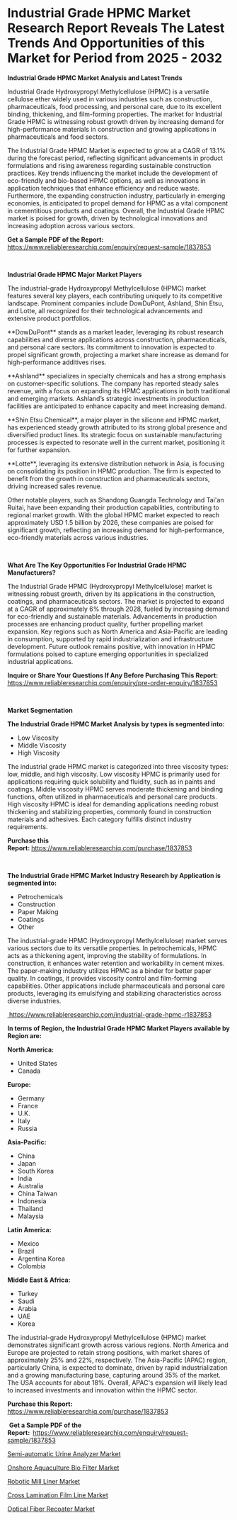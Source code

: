 <p><h1>Industrial Grade HPMC Market Research Report Reveals The Latest Trends And Opportunities of this Market for Period from 2025 - 2032</h1></p><p><strong>Industrial Grade HPMC Market Analysis and Latest Trends</strong></p>
<p><p>Industrial Grade Hydroxypropyl Methylcellulose (HPMC) is a versatile cellulose ether widely used in various industries such as construction, pharmaceuticals, food processing, and personal care, due to its excellent binding, thickening, and film-forming properties. The market for Industrial Grade HPMC is witnessing robust growth driven by increasing demand for high-performance materials in construction and growing applications in pharmaceuticals and food sectors.</p><p>The Industrial Grade HPMC Market is expected to grow at a CAGR of 13.1% during the forecast period, reflecting significant advancements in product formulations and rising awareness regarding sustainable construction practices. Key trends influencing the market include the development of eco-friendly and bio-based HPMC options, as well as innovations in application techniques that enhance efficiency and reduce waste. Furthermore, the expanding construction industry, particularly in emerging economies, is anticipated to propel demand for HPMC as a vital component in cementitious products and coatings. Overall, the Industrial Grade HPMC market is poised for growth, driven by technological innovations and increasing adoption across various sectors.</p></p>
<p><strong>Get a Sample PDF of the Report:&nbsp;</strong> <a href="https://www.reliableresearchiq.com/enquiry/request-sample/1837853?utm_campaign=1877&utm_medium=2&utm_source=Github&utm_content=ia&utm_term=28022025&utm_id=industrial-grade-hpmc">https://www.reliableresearchiq.com/enquiry/request-sample/1837853</a></p>
<p>&nbsp;</p>
<p><strong>Industrial Grade HPMC Major Market Players</strong></p>
<p><p>The industrial-grade Hydroxypropyl Methylcellulose (HPMC) market features several key players, each contributing uniquely to its competitive landscape. Prominent companies include DowDuPont, Ashland, Shin Etsu, and Lotte, all recognized for their technological advancements and extensive product portfolios.</p><p>**DowDuPont** stands as a market leader, leveraging its robust research capabilities and diverse applications across construction, pharmaceuticals, and personal care sectors. Its commitment to innovation is expected to propel significant growth, projecting a market share increase as demand for high-performance additives rises.</p><p>**Ashland** specializes in specialty chemicals and has a strong emphasis on customer-specific solutions. The company has reported steady sales revenue, with a focus on expanding its HPMC applications in both traditional and emerging markets. Ashland’s strategic investments in production facilities are anticipated to enhance capacity and meet increasing demand.</p><p>**Shin Etsu Chemical**, a major player in the silicone and HPMC market, has experienced steady growth attributed to its strong global presence and diversified product lines. Its strategic focus on sustainable manufacturing processes is expected to resonate well in the current market, positioning it for further expansion.</p><p>**Lotte**, leveraging its extensive distribution network in Asia, is focusing on consolidating its position in HPMC production. The firm is expected to benefit from the growth in construction and pharmaceuticals sectors, driving increased sales revenue.</p><p>Other notable players, such as Shandong Guangda Technology and Tai'an Ruitai, have been expanding their production capabilities, contributing to regional market growth. With the global HPMC market expected to reach approximately USD 1.5 billion by 2026, these companies are poised for significant growth, reflecting an increasing demand for high-performance, eco-friendly materials across various industries.</p></p>
<p>&nbsp;</p>
<p><strong>What Are The Key Opportunities For Industrial Grade HPMC Manufacturers?</strong></p>
<p><p>The Industrial Grade HPMC (Hydroxypropyl Methylcellulose) market is witnessing robust growth, driven by its applications in the construction, coatings, and pharmaceuticals sectors. The market is projected to expand at a CAGR of approximately 6% through 2028, fueled by increasing demand for eco-friendly and sustainable materials. Advancements in production processes are enhancing product quality, further propelling market expansion. Key regions such as North America and Asia-Pacific are leading in consumption, supported by rapid industrialization and infrastructure development. Future outlook remains positive, with innovation in HPMC formulations poised to capture emerging opportunities in specialized industrial applications.</p></p>
<p><strong>Inquire or Share Your Questions If Any Before Purchasing This Report:</strong> <a href="https://www.reliableresearchiq.com/enquiry/pre-order-enquiry/1837853?utm_campaign=1877&utm_medium=2&utm_source=Github&utm_content=ia&utm_term=28022025&utm_id=industrial-grade-hpmc">https://www.reliableresearchiq.com/enquiry/pre-order-enquiry/1837853</a></p>
<p>&nbsp;</p>
<p><strong>Market Segmentation</strong></p>
<p><strong>The Industrial Grade HPMC Market Analysis by types is segmented into:</strong></p>
<p><ul><li>Low Viscosity</li><li>Middle Viscosity</li><li>High Viscosity</li></ul></p>
<p><p>The industrial grade HPMC market is categorized into three viscosity types: low, middle, and high viscosity. Low viscosity HPMC is primarily used for applications requiring quick solubility and fluidity, such as in paints and coatings. Middle viscosity HPMC serves moderate thickening and binding functions, often utilized in pharmaceuticals and personal care products. High viscosity HPMC is ideal for demanding applications needing robust thickening and stabilizing properties, commonly found in construction materials and adhesives. Each category fulfills distinct industry requirements.</p></p>
<p><strong>Purchase this Report:&nbsp;</strong><a href="https://www.reliableresearchiq.com/purchase/1837853?utm_campaign=1877&utm_medium=2&utm_source=Github&utm_content=ia&utm_term=28022025&utm_id=industrial-grade-hpmc">https://www.reliableresearchiq.com/purchase/1837853</a></p>
<p>&nbsp;</p>
<p><strong>The Industrial Grade HPMC Market Industry Research by Application is segmented into:</strong></p>
<p><ul><li>Petrochemicals</li><li>Construction</li><li>Paper Making</li><li>Coatings</li><li>Other</li></ul></p>
<p><p>The industrial-grade HPMC (Hydroxypropyl Methylcellulose) market serves various sectors due to its versatile properties. In petrochemicals, HPMC acts as a thickening agent, improving the stability of formulations. In construction, it enhances water retention and workability in cement mixes. The paper-making industry utilizes HPMC as a binder for better paper quality. In coatings, it provides viscosity control and film-forming capabilities. Other applications include pharmaceuticals and personal care products, leveraging its emulsifying and stabilizing characteristics across diverse industries.</p></p>
<p><a href="https://www.reliableresearchiq.com/industrial-grade-hpmc-r1837853?utm_campaign=1877&utm_medium=2&utm_source=Github&utm_content=ia&utm_term=28022025&utm_id=industrial-grade-hpmc">&nbsp;https://www.reliableresearchiq.com/industrial-grade-hpmc-r1837853</a></p>
<p><strong>In terms of Region, the Industrial Grade HPMC Market Players available by Region are:</strong></p>
<p>
    <p> <strong> North America: </strong>
        <ul>
            <li>United States</li>
            <li>Canada</li>
        </ul>
        </p> 
    <p> <strong> Europe: </strong>
        <ul>
            <li>Germany</li>
            <li>France</li>
            <li>U.K.</li>
            <li>Italy</li>
            <li>Russia</li>
        </ul>
        </p> 
    <p> <strong> Asia-Pacific: </strong>
        <ul>
            <li>China</li>
            <li>Japan</li>
            <li>South Korea</li>
            <li>India</li>
            <li>Australia</li>
            <li>China Taiwan</li>
            <li>Indonesia</li>
            <li>Thailand</li>
            <li>Malaysia</li>
        </ul>
        </p> 
    <p> <strong> Latin America: </strong>
        <ul>
            <li>Mexico</li>
            <li>Brazil</li>
            <li>Argentina Korea</li>
            <li>Colombia</li>
        </ul>
        </p> 
    <p> <strong> Middle East & Africa: </strong>
        <ul>
            <li>Turkey</li>
            <li>Saudi</li>
            <li>Arabia</li>
            <li>UAE</li>
            <li>Korea</li>
        </ul>
    </p>
    </p>
<p><p>The industrial-grade Hydroxypropyl Methylcellulose (HPMC) market demonstrates significant growth across various regions. North America and Europe are projected to retain strong positions, with market shares of approximately 25% and 22%, respectively. The Asia-Pacific (APAC) region, particularly China, is expected to dominate, driven by rapid industrialization and a growing manufacturing base, capturing around 35% of the market. The USA accounts for about 18%. Overall, APAC's expansion will likely lead to increased investments and innovation within the HPMC sector.</p></p>
<p><strong>Purchase this Report: </strong><a href="https://www.reliableresearchiq.com/purchase/1837853?utm_campaign=1877&utm_medium=2&utm_source=Github&utm_content=ia&utm_term=28022025&utm_id=industrial-grade-hpmc">https://www.reliableresearchiq.com/purchase/1837853</a></p>
<p>&nbsp;<strong>Get a Sample PDF of the Report:&nbsp;&nbsp;</strong><a href="https://www.reliableresearchiq.com/enquiry/request-sample/1837853?utm_campaign=1877&utm_medium=2&utm_source=Github&utm_content=ia&utm_term=28022025&utm_id=industrial-grade-hpmc">https://www.reliableresearchiq.com/enquiry/request-sample/1837853</a></p>
<p><strong></strong></p>
<p><p><a href="https://github.com/bauzobusicx5/Market-Research-Report-List-1/blob/main/semi-automatic-urine-analyzer-market.md?utm_campaign=1877&utm_medium=2&utm_source=Github&utm_content=ia&utm_term=28022025&utm_id=industrial-grade-hpmc">Semi-automatic Urine Analyzer Market</a></p><p><a href="https://github.com/delindacallegari68/Market-Research-Report-List-1/blob/main/onshore-aquaculture-bio-filter-market.md?utm_campaign=1877&utm_medium=2&utm_source=Github&utm_content=ia&utm_term=28022025&utm_id=industrial-grade-hpmc">Onshore Aquaculture Bio Filter Market</a></p><p><a href="https://github.com/klindsey95/Market-Research-Report-List-1/blob/main/robotic-mill-liner-market.md?utm_campaign=1877&utm_medium=2&utm_source=Github&utm_content=ia&utm_term=28022025&utm_id=industrial-grade-hpmc">Robotic Mill Liner Market</a></p><p><a href="https://github.com/santosh758595/Market-Research-Report-List-7/blob/main/cross-lamination-film-line-market.md?utm_campaign=1877&utm_medium=2&utm_source=Github&utm_content=ia&utm_term=28022025&utm_id=industrial-grade-hpmc">Cross Lamination Film Line Market</a></p><p><a href="https://github.com/elizabethdagraca/Market-Research-Report-List-5/blob/main/optical-fiber-recoater-market.md?utm_campaign=1877&utm_medium=2&utm_source=Github&utm_content=ia&utm_term=28022025&utm_id=industrial-grade-hpmc">Optical Fiber Recoater Market</a></p></p>